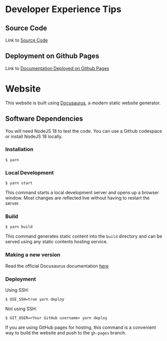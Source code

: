# Developer Experience Tips

## Source Code
Link to [Source Code](https://github.com/pogi7/dx-tips)

## Deployment on Github Pages
Link to [Documentation Deployed on Github Pages](http://www.pogi7.github.io/dx-tips/)

# Website

This website is built using [Docusaurus](https://docusaurus.io/), a modern static website generator.

## Software Dependencies

You will need NodeJS 18 to test the code.  You can use a Github codespace or install NodeJS 18 locally.

### Installation

```
$ yarn
```

### Local Development

```
$ yarn start
```

This command starts a local development server and opens up a browser window. Most changes are reflected live without having to restart the server.

### Build

```
$ yarn build
```

This command generates static content into the `build` directory and can be served using any static contents hosting service.

### Making a new version
Read the official Docusaurus documentation [here](https://docusaurus.io/docs/versioning#tagging-a-new-version)

### Deployment

Using SSH:

```
$ USE_SSH=true yarn deploy
```

Not using SSH:

```
$ GIT_USER=<Your GitHub username> yarn deploy
```

If you are using GitHub pages for hosting, this command is a convenient way to build the website and push to the `gh-pages` branch.
